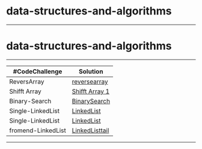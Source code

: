 # data-structures-and-algorithms
*****
# data-structures-and-algorithms
*****
|#CodeChallenge | Solution |
| --- | --- |
| ReversArray |[reversearray](/reverse-array)| 
|Shifft Array |[Shifft Array 1](array-insert-shift) |
| Binary-Search| [BinarySearch](./array-binary-search/readme.md)
|Single-LinkedList|[LinkedList](./LinkedList/readme.md)
|Single-LinkedList|[LinkedList](./LinkedList/readme.md)
|fromend-LinkedList|[LinkedListtail](./LinkedList_7/Ds/re)
*******
